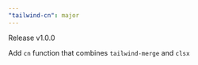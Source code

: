 ```yaml
---
"tailwind-cn": major
---
```


Release v1.0.0

Add `cn` function that combines `tailwind-merge` and `clsx`
